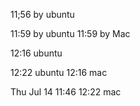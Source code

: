 11;56 by ubuntu

11:59 by ubuntu
11:59 by Mac

12:16 ubuntu

12:22 ubuntu
12:16 mac

Thu Jul 14 11:46
12:22 mac

